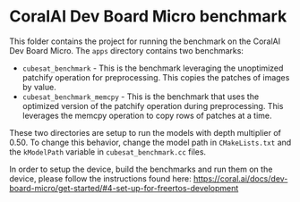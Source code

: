 # CoralAI Dev Board Micro benchmark

This folder contains the project for running the benchmark on the CoralAI Dev Board Micro. 
The ```apps``` directory contains two benchmarks:
- ```cubesat_benchmark``` - This is the benchmark leveraging the unoptimized patchify operation for preprocessing. This copies the patches of images by value.
- ```cubesat_benchmark_memcpy``` - This is the benchmark that uses the optimized version of the patchify operation during preprocessing. This leverages the memcpy operation to copy rows of patches at a time.

These two directories are setup to run the models with depth multiplier of 0.50. To change this behavior, change the model path in ```CMakeLists.txt``` and the ```kModelPath``` variable in ```cubesat_benchmark.cc``` files.

In order to setup the device, build the benchmarks and run them on the device, please follow the instructions found here:
https://coral.ai/docs/dev-board-micro/get-started/#4-set-up-for-freertos-development